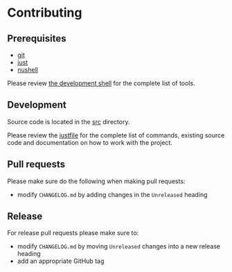 # Contributing

## Prerequisites

- [git]
- [just]
- [nushell]

Please review [the development shell](./scripts/flake/dev.nix) for the complete
list of tools.

## Development

Source code is located in the [src](./src) directory.

Please review the [justfile](./justfile) for the complete list of commands,
existing source code and documentation on how to work with the project.

## Pull requests

Please make sure do the following when making pull requests:

- modify `CHANGELOG.md` by adding changes in the `Unreleased` heading

## Release

For release pull requests please make sure to:

- modify `CHANGELOG.md` by moving `Unreleased` changes into a new release
  heading
- add an appropriate GitHub tag

[git]: https://git-scm.com/
[just]: https://github.com/casey/just
[nushell]: https://www.nushell.sh/
